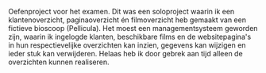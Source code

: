 Oefenproject voor het examen. Dit was een soloproject waarin ik een klantenoverzicht, paginaoverzicht én filmoverzicht heb gemaakt van een fictieve bioscoop
(Pellicula). Het moest een managementsysteem geworden zijn, waarin ik ingelogde klanten, beschikbare films en de websitepagina's in hun respectievelijke overzichten
kan inzien, gegevens kan wijzigen en ieder stuk kan verwijderen. Helaas heb ik door gebrek aan tijd alleen de overzichten kunnen realiseren. 
